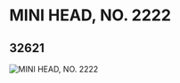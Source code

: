 # MINI HEAD, NO. 2222
## 32621
![MINI HEAD, NO. 2222](https://lc-www-live-s.legocdn.com/media/bricks/5/2/6182305.jpg)